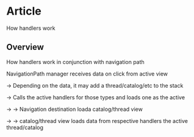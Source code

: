 # Article

How handlers work

## Overview

How handlers work in conjunction with navigation path

NavigationPath manager receives data on click from active view

-> Depending on the data, it may add a thread/catalog/etc to the stack

-> Calls the active handlers for those types and loads one as the active

-> -> Navigation destination loada catalog/thread view

-> -> catalog/thread view loads data from respective handlers the active thread/catalog
